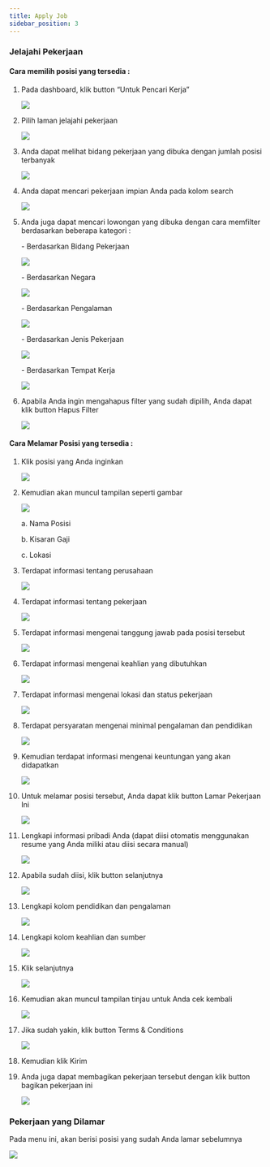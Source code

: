 ```yaml
---
title: Apply Job
sidebar_position: 3
---
```

### **Jelajahi Pekerjaan**

#### **Cara memilih posisi yang tersedia :**

1. Pada dashboard, klik button “Untuk Pencari Kerja”

   ![](/img/apply-job-1.jpg)
2. Pilih laman jelajahi pekerjaan

   ![](/img/apply-job-2.jpg)
3. Anda dapat melihat bidang pekerjaan yang dibuka dengan jumlah posisi terbanyak

   ![](/img/apply-job-3.jpg)
4. Anda dapat mencari pekerjaan impian Anda pada kolom search

   ![](/img/apply-job-4.jpg)
5. Anda juga dapat mencari lowongan yang dibuka dengan cara memfilter berdasarkan beberapa kategori : 

   \- Berdasarkan Bidang Pekerjaan

   ![](/img/apply-job-5.jpg)

   \- Berdasarkan Negara

   ![](/img/apply-job-6.jpg)

   \- Berdasarkan Pengalaman

   ![](/img/apply-job-7.jpg)

   \- Berdasarkan Jenis Pekerjaan

   ![](/img/apply-job-8.jpg)

   \- Berdasarkan Tempat Kerja

   ![](/img/apply-job-9.jpg)
6. Apabila Anda ingin mengahapus filter yang sudah dipilih, Anda dapat klik button Hapus Filter

   ![](/img/apply-job-10.jpg)



#### **Cara Melamar Posisi yang tersedia :** 

1. Klik posisi yang Anda inginkan

   ![](/img/apply-job-11.jpg)
2. Kemudian akan muncul tampilan seperti gambar

   ![](/img/apply-job-12.jpg)

   a. Nama Posisi

   b. Kisaran Gaji

   c. Lokasi
3. Terdapat informasi tentang perusahaan

   ![](/img/apply-job-13.jpg)
4. Terdapat informasi tentang pekerjaan

   ![](/img/apply-job-14.jpg)
5. Terdapat informasi mengenai tanggung jawab pada posisi tersebut

   ![](/img/apply-job-15.jpg)
6. Terdapat informasi mengenai keahlian yang dibutuhkan

   ![](/img/apply-job-16.jpg)
7. Terdapat informasi mengenai lokasi dan status pekerjaan

   ![](/img/apply-job-17.jpg)
8. Terdapat persyaratan mengenai minimal pengalaman dan pendidikan

   ![](/img/apply-job-18.jpg)
9. Kemudian terdapat informasi mengenai keuntungan yang akan didapatkan

   ![](/img/apply-job-19.jpg)
10. Untuk melamar posisi tersebut, Anda dapat klik button Lamar Pekerjaan Ini

    ![](/img/apply-job-20.jpg)
11. Lengkapi informasi pribadi Anda (dapat diisi otomatis menggunakan resume yang Anda miliki atau diisi secara manual)

    ![](/img/apply-job-21.jpg)
12. Apabila sudah diisi, klik button selanjutnya

    ![](/img/apply-job-22.jpg)
13. Lengkapi kolom pendidikan dan pengalaman

    ![](/img/apply-job-23.jpg)
14. Lengkapi kolom keahlian dan sumber

    ![](/img/apply-job-24.jpg)
15. Klik selanjutnya

    ![](/img/apply-job-25.jpg)
16. Kemudian akan muncul tampilan tinjau untuk Anda cek kembali

    ![](/img/apply-job-26.jpg)
17. Jika sudah yakin, klik button Terms & Conditions

    ![](/img/apply-job-27.jpg)
18. Kemudian klik Kirim
19. Anda juga dapat membagikan pekerjaan tersebut dengan klik button bagikan pekerjaan ini

    ![](/img/apply-job-28.jpg)



### **Pekerjaan yang Dilamar**

Pada menu ini, akan berisi posisi yang sudah Anda lamar sebelumnya

![](/img/apply-job-29.jpg)
